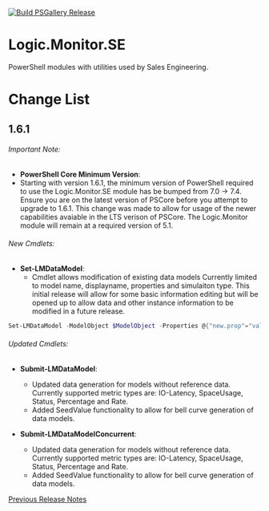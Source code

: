 [![Build PSGallery Release](https://github.com/stevevillardi/Logic.Monitor.SE/actions/workflows/main.yml/badge.svg)](https://github.com/stevevillardi/Logic.Monitor.SE/actions/workflows/main.yml)

# Logic.Monitor.SE
PowerShell modules with utilities used by Sales Engineering.

# Change List

## 1.6.1
###### Important Note:
- **PowerShell Core Minimum Version**:
 - Starting with version 1.6.1, the minimum version of PowerShell required to use the Logic.Monitor.SE module has be bumped from 7.0 -> 7.4. Ensure you are on the latest version of PSCore before you attempt to upgrade to 1.6.1. This change was made to allow for usage of the newer capabilities avaiable in the LTS verison of PSCore. The Logic.Monitor module will remain at a required version of 5.1.

###### New Cmdlets:
- **Set-LMDataModel**: 
  - Cmdlet allows modification of existing data models Currently limited to model name, displayname, properties and simulaiton type. This initial release will allow for some basic information editing but will be opened up to allow data and other instance information to be modified in a future release.

```powershell
Set-LMDataModel -ModelObject $ModelObject -Properties @{"new.prop"="value"}
```

###### Updated Cmdlets:
- **Submit-LMDataModel**: 
  - Updated data generation for models without reference data. Currently supported metric types are: IO-Latency, SpaceUsage, Status, Percentage and Rate.
  - Added SeedValue functionality to allow for bell curve generation of data models.

- **Submit-LMDataModelConcurrent**: 
  - Updated data generation for models without reference data. Currently supported metric types are: IO-Latency, SpaceUsage, Status, Percentage and Rate.
  - Added SeedValue functionality to allow for bell curve generation of data models.

[Previous Release Notes](RELEASENOTES.md)